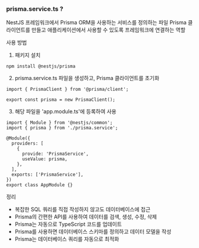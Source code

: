 ### prisma.service.ts ?

NestJS 프레임워크에서 Prisma ORM을 사용하는 서비스를 정의하는 파일
Prisma 클라이언트를 만들고 애플리케이션에서 사용할 수 있도록 프레임워크에 연결하는 역할

사용 방법 
1. 패키지 설치

```npm install @nestjs/prisma```

2. prisma.service.ts 파일을 생성하고, Prisma 클라이언트를 초기화

```
import { PrismaClient } from '@prisma/client';

export const prisma = new PrismaClient();
```

3. 해당 파일을 'app.module.ts'에 등록하여 사용

```
import { Module } from '@nestjs/common';
import { prisma } from './prisma.service';

@Module({
  providers: [
    {
      provide: 'PrismaService',
      useValue: prisma,
    },
  ],
  exports: ['PrismaService'],
})
export class AppModule {}
```

정리
- 복잡한 SQL 쿼리를 직접 작성하지 않고도 데이터베이스에 접근
- Prisma의 간편한 API를 사용하여 데이터를 검색, 생성, 수정, 삭제
- Prisma는 자동으로 TypeScript 코드를 업데이트
- Prisma를 사용하면 데이터베이스 스키마를 정의하고 데이터 모델을 작성
- Prisma는 데이터베이스 쿼리를 자동으로 최적화
